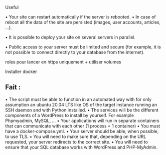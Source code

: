 Useful

• Your site can restart automatically if the server is rebooted.
• In case of reboot all the data of the site are persisted (images, user accounts, articles, ...).


• It is possible to deploy your site on several servers in parallel.


• Public access to your server must be limited and secure (for example, it is not possible to connect directly to your database from the internet).




roles pour lancer en https uniquement + utiliser volumes

Installer docker





Fait :
------------------------------------------------
• The script must be able to function in an automated way with for only assumption an ubuntu 20.04 LTS like 
OS of the target instance running an SSH daemon and with Python installed.
• The services will be the different components of a WordPress to install by yourself. For example Phpmyadmin, MySQL, ...
• Your applications will run in separate containers that can communicate with each other (1 process = 1 container)
• You must have a docker-compose.yml.
• Your server should be able, when possible, to use TLS.
• You will need to make sure that, depending on the URL requested, your server redirects to the correct site.
• You will need to ensure that your SQL database works with WordPress and PHP-MyAdmin.
